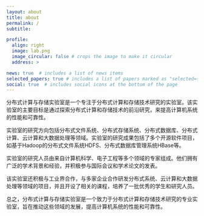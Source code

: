 ```yaml
---
layout: about
title: about
permalink: /
subtitle: 

profile:
  align: right
  image: lab.png
  image_circular: false # crops the image to make it circular
  address: >

news: true  # includes a list of news items
selected_papers: true # includes a list of papers marked as "selected={true}"
social: true  # includes social icons at the bottom of the page
---
```


分布式计算与存储实验室是一个专注于分布式计算和存储技术研究的实验室。该实验室的主要目标是通过探索分布式计算和存储技术的前沿研究，来提高计算机系统的性能和可靠性。

实验室的研究方向包括分布式文件系统、分布式存储系统、分布式数据库、分布式计算、云计算和大数据处理等领域。实验室的研究成果包括了多个开源软件项目，如基于Hadoop的分布式文件系统HDFS、分布式数据库管理系统HBase等。

实验室的研究人员由来自计算机科学、电子工程等多个领域的专家组成。他们拥有广泛的学术背景和经验，并积极参与国际会议和学术论文的发表。

该实验室还积极与工业界合作，与多家企业合作研发分布式系统、云计算和大数据处理等领域的项目，并且开设了相关的课程，培养了一批优秀的学生和研究人员。

总之，分布式计算与存储实验室是一个致力于分布式计算和存储技术研究的专业实验室，旨在推动这些领域的发展，提高计算机系统的性能和可靠性。
